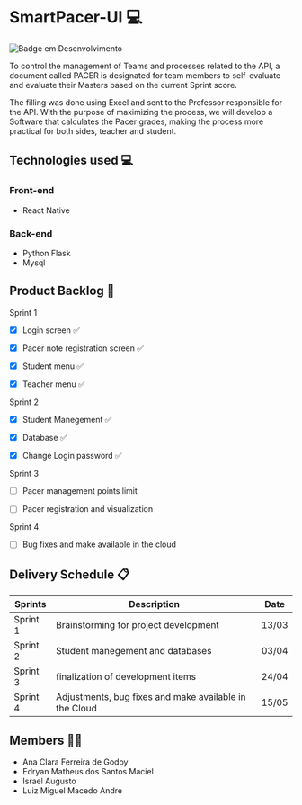 # SmartPacer-UI 💻

![Badge em Desenvolvimento](https://img.shields.io/badge/Status-Developing-yellowgreen)


To control the management of Teams and processes related to the API, a document called PACER is designated for team members to self-evaluate and evaluate their Masters based on the current Sprint score.

The filling was done using Excel and sent to the Professor responsible for the API. With the purpose of maximizing the process, we will develop a Software that calculates the Pacer grades, making the process more practical for both sides, teacher and student.

## Technologies used 💻

### Front-end
* React Native 

### Back-end
* Python Flask
* Mysql

## Product Backlog 📌

Sprint 1
- [x] Login screen ✅

- [x] Pacer note registration screen ✅

- [x] Student menu ✅

- [x] Teacher menu ✅



Sprint 2
- [x] Student Manegement ✅

- [x] Database ✅

- [x] Change Login password ✅

Sprint 3
- [ ] Pacer management points limit

- [ ] Pacer registration and visualization

Sprint 4
- [ ] Bug fixes and make available in the cloud






##  Delivery Schedule 📋

| Sprints       | Description                                                           | Date
| ------------- | ---------------------------------------------------------------------|----------- |
| Sprint 1      | Brainstorming for project development                                 | 13/03
| Sprint 2      | Student manegement and databases                                      | 03/04
| Sprint 3      | finalization of development items                                     | 24/04
| Sprint 4      | Adjustments, bug fixes and make available in the Cloud                | 15/05

      
## Members 👧👦 ##
* Ana Clara Ferreira de Godoy 
* Edryan Matheus dos Santos Maciel
* Israel Augusto 
* Luiz Miguel Macedo Andre
